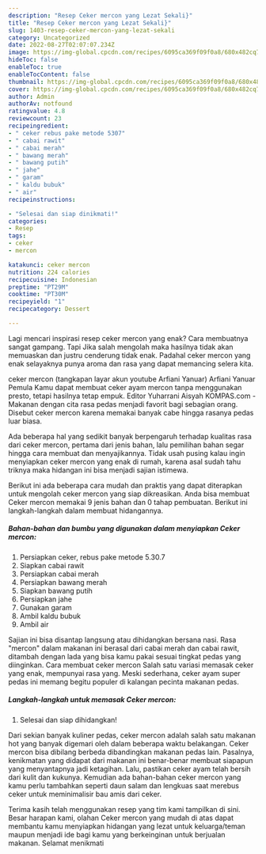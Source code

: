 ```yaml
---
description: "Resep Ceker mercon yang Lezat Sekali}"
title: "Resep Ceker mercon yang Lezat Sekali}"
slug: 1403-resep-ceker-mercon-yang-lezat-sekali
category: Uncategorized
date: 2022-08-27T02:07:07.234Z
image: https://img-global.cpcdn.com/recipes/6095ca369f09f0a8/680x482cq70/ceker-mercon-foto-resep-utama.jpg
hideToc: false
enableToc: true
enableTocContent: false
thumbnail: https://img-global.cpcdn.com/recipes/6095ca369f09f0a8/680x482cq70/ceker-mercon-foto-resep-utama.jpg
cover: https://img-global.cpcdn.com/recipes/6095ca369f09f0a8/680x482cq70/ceker-mercon-foto-resep-utama.jpg
author: Admin
authorAv: notfound
ratingvalue: 4.8
reviewcount: 23
recipeingredient:
- " ceker rebus pake metode 5307"
- " cabai rawit"
- " cabai merah"
- " bawang merah"
- " bawang putih"
- " jahe"
- " garam"
- " kaldu bubuk"
- " air"
recipeinstructions:

- "Selesai dan siap dinikmati!"
categories:
- Resep
tags:
- ceker
- mercon

katakunci: ceker mercon 
nutrition: 224 calories
recipecuisine: Indonesian
preptime: "PT29M"
cooktime: "PT30M"
recipeyield: "1"
recipecategory: Dessert

---
```



Lagi mencari inspirasi resep ceker mercon yang enak? Cara membuatnya sangat gampang. Tapi Jika salah mengolah maka hasilnya tidak akan memuaskan dan justru cenderung tidak enak. Padahal ceker mercon yang enak selayaknya punya aroma dan rasa yang dapat memancing selera kita.


ceker mercon (tangkapan layar akun youtube Arfiani Yanuar) Arfiani Yanuar Pemula Kamu dapat membuat ceker ayam mercon tanpa menggunakan presto, tetapi hasilnya tetap empuk. Editor Yuharrani Aisyah KOMPAS.com - Makanan dengan cita rasa pedas menjadi favorit bagi sebagian orang. Disebut ceker mercon karena memakai banyak cabe hingga rasanya pedas luar biasa.

Ada beberapa hal yang sedikit banyak berpengaruh terhadap kualitas rasa dari ceker mercon, pertama dari jenis bahan, lalu pemilihan bahan segar hingga cara membuat dan menyajikannya. Tidak usah pusing kalau ingin menyiapkan ceker mercon yang enak di rumah, karena asal sudah tahu triknya maka hidangan ini bisa menjadi sajian istimewa.


Berikut ini ada beberapa cara mudah dan praktis yang dapat diterapkan untuk mengolah ceker mercon yang siap dikreasikan. Anda bisa membuat Ceker mercon memakai 9 jenis bahan dan 0 tahap pembuatan. Berikut ini langkah-langkah dalam membuat hidangannya.

<!--inarticleads1-->

##### Bahan-bahan dan bumbu yang digunakan dalam menyiapkan Ceker mercon:

1. Persiapkan  ceker, rebus pake metode 5.30.7
1. Siapkan  cabai rawit
1. Persiapkan  cabai merah
1. Persiapkan  bawang merah
1. Siapkan  bawang putih
1. Persiapkan  jahe
1. Gunakan  garam
1. Ambil  kaldu bubuk
1. Ambil  air


Sajian ini bisa disantap langsung atau dihidangkan bersana nasi. Rasa &#34;mercon&#34; dalam makanan ini berasal dari cabai merah dan cabai rawit, ditambah dengan lada yang bisa kamu pakai sesuai tingkat pedas yang diinginkan. Cara membuat ceker mercon Salah satu variasi memasak ceker yang enak, mempunyai rasa yang. Meski sederhana, ceker ayam super pedas ini memang begitu populer di kalangan pecinta makanan pedas. 

<!--inarticleads2-->

##### Langkah-langkah untuk memasak Ceker mercon:


1. Selesai dan siap dihidangkan!

Dari sekian banyak kuliner pedas, ceker mercon adalah salah satu makanan hot yang banyak digemari oleh dalam beberapa waktu belakangan. Ceker mercon bisa dibilang berbeda dibandingkan makanan pedas lain. Pasalnya, kenikmatan yang didapat dari makanan ini benar-benar membuat siapapun yang menyantapnya jadi ketagihan. Lalu, pastikan ceker ayam telah bersih dari kulit dan kukunya. Kemudian ada bahan-bahan ceker mercon yang kamu perlu tambahkan seperti daun salam dan lengkuas saat merebus ceker untuk meminimalisir bau amis dari ceker. 

Terima kasih telah menggunakan resep yang tim kami tampilkan di sini. Besar harapan kami, olahan Ceker mercon yang mudah di atas dapat membantu kamu menyiapkan hidangan yang lezat untuk keluarga/teman maupun menjadi ide bagi kamu yang berkeinginan untuk berjualan makanan. Selamat menikmati
